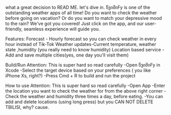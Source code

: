 what a great decision to READ ME. 
let's dive in. 
წვიმიFy is one of the outstanding weather apps of all time! Do you want to check the weather before going on vacation? Or do you want to match your depressive mood to the rain? We've got you covered! Just click on the app, and our user-friendly, seamless experience will guide you.

Features:
Forecast - Hourly forecast so you can check weather in every hour instead of Tik-Tok 
Weather updates-Current temperature, weather state ,humidity (you really need to know humidity) 
Location based service -  Add and save multiple cities(yes, one day you'll visit them)
 
Build/Run
Attention: This is super hard so read carefully
-Open წვიმიFy in Xcode
-Select the target device  based on your preferences ( you like iPhone Xs, right?)
-Press Cmd + R to build and run the project
 
How to use
Attention: This is super hard so read carefully
-Open App
-Enter the location you want to check the weather for from the above right corner 
-Check the weather and humidity three times a day, before eating.
-You can add and delete locations (using long press) but you CAN NOT DELETE TBILISI, why? cause.
